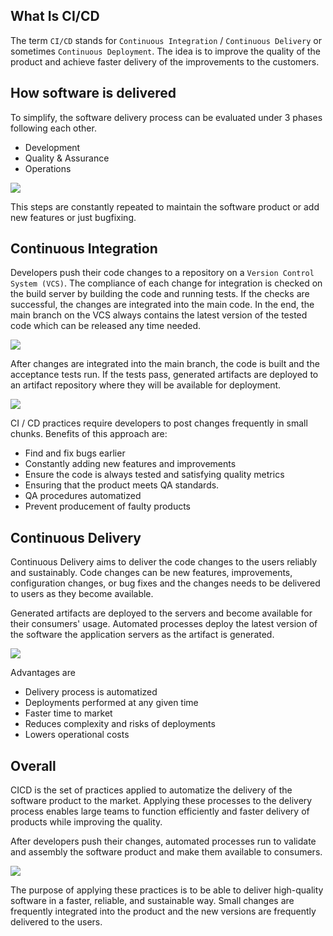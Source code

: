 ## What Is CI/CD

The term `CI/CD` stands for `Continuous Integration` / `Continuous Delivery` or sometimes `Continuous Deployment`. The idea is to improve the quality of the product and achieve faster delivery of the improvements to the customers.

## How software is delivered

To simplify, the software delivery process can be evaluated under 3 phases following each other.

- Development
- Quality & Assurance
- Operations

<img src="https://s3.eu-central-1.amazonaws.com/tutorial.assets/cicd-in-short/process.png"/>

This steps are constantly repeated to maintain the software product or add new features or just bugfixing.

## Continuous Integration

Developers push their code changes to a repository on a `Version Control System (VCS)`. The compliance of each change for integration is checked on the build server by building the code and running tests. If the checks are successful, the changes are integrated into the main code. In the end, the main branch on the VCS always contains the latest version of the tested code which can be released any time needed.

<img src="https://s3.eu-central-1.amazonaws.com/tutorial.assets/cicd-in-short/ci.png"/>

After changes are integrated into the main branch, the code is built and the acceptance tests run. If the tests pass, generated artifacts are deployed to an artifact repository where they will be available for deployment.

<img src="https://s3.eu-central-1.amazonaws.com/tutorial.assets/cicd-in-short/cd.png"/>

CI / CD practices require developers to post changes frequently in small chunks. Benefits of this approach are:

- Find and fix bugs earlier
- Constantly adding new features and improvements
- Ensure the code is always tested and satisfying quality metrics
- Ensuring that the product meets QA standards.
- QA procedures automatized
- Prevent producement of faulty products

## Continuous Delivery

Continuous Delivery aims to deliver the code changes to the users reliably and sustainably. Code changes can be new features, improvements, configuration changes, or bug fixes and the changes needs to be delivered to users as they become available.

Generated artifacts are deployed to the servers and become available for their consumers' usage. Automated processes deploy the latest version of the software the application servers as the artifact is generated.

<img src="https://s3.eu-central-1.amazonaws.com/tutorial.assets/cicd-in-short/cdep.png"/>

Advantages are

- Delivery process is automatized
- Deployments performed at any given time
- Faster time to market
- Reduces complexity and risks of deployments
- Lowers operational costs

## Overall

CICD is the set of practices applied to automatize the delivery of the software product to the market. Applying these processes to the delivery process enables large teams to function efficiently and faster delivery of products while improving the quality.

After developers push their changes, automated processes run to validate and assembly the software product and make them available to consumers.

<img src="https://s3.eu-central-1.amazonaws.com/tutorial.assets/cicd-in-short/overall.png"/>

The purpose of applying these practices is to be able to deliver high-quality software in a faster, reliable, and sustainable way. Small changes are frequently integrated into the product and the new versions are frequently delivered to the users.

